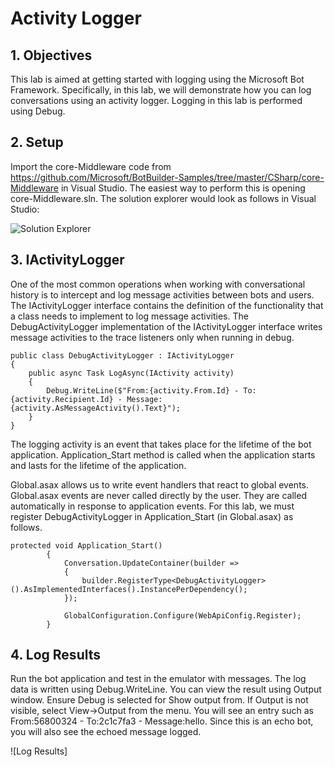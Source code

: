 # Activity Logger

## 1. Objectives

This lab is aimed at getting started with logging using the Microsoft Bot Framework. Specifically, in this lab, we will demonstrate how you can log conversations using an activity logger. Logging in this lab is performed using Debug.

## 2.	Setup

Import the core-Middleware code from https://github.com/Microsoft/BotBuilder-Samples/tree/master/CSharp/core-Middleware in Visual Studio. The easiest way to perform this is opening core-Middleware.sln. The solution explorer would look as follows in Visual Studio:

![Solution Explorer]()

## 3.	IActivityLogger

One of the most common operations when working with conversational history is to intercept and log message activities between bots and users. The IActivityLogger interface contains the definition of the functionality that a class needs to implement to log message activities. The DebugActivityLogger implementation of the IActivityLogger interface writes message activities to the trace listeners only when running in debug.

````
public class DebugActivityLogger : IActivityLogger
{
    public async Task LogAsync(IActivity activity)
    {
        Debug.WriteLine($"From:{activity.From.Id} - To:{activity.Recipient.Id} - Message:{activity.AsMessageActivity().Text}");
    }
}

````
The logging activity is an event that takes place for the lifetime of the bot application. Application_Start method is called when the application starts and lasts for the lifetime of the application.

Global.asax allows us to write event handlers that react to global events. Global.asax events are never called directly by the user. They are called automatically in response to application events. For this lab, we must register DebugActivityLogger in Application_Start (in Global.asax) as follows.

````
protected void Application_Start()
        {
            Conversation.UpdateContainer(builder =>
            {
                builder.RegisterType<DebugActivityLogger>().AsImplementedInterfaces().InstancePerDependency();
            });

            GlobalConfiguration.Configure(WebApiConfig.Register);
        }
````
## 4.	Log Results

Run the bot application and test in the emulator with messages. The log data is written using Debug.WriteLine. You can view the result using Output window. Ensure Debug is selected for Show output from. If Output is not visible, select View->Output from the menu. You will see an entry such as From:56800324 - To:2c1c7fa3 - Message:hello. Since this is an echo bot, you will also see the echoed message logged.

![Log Results]

